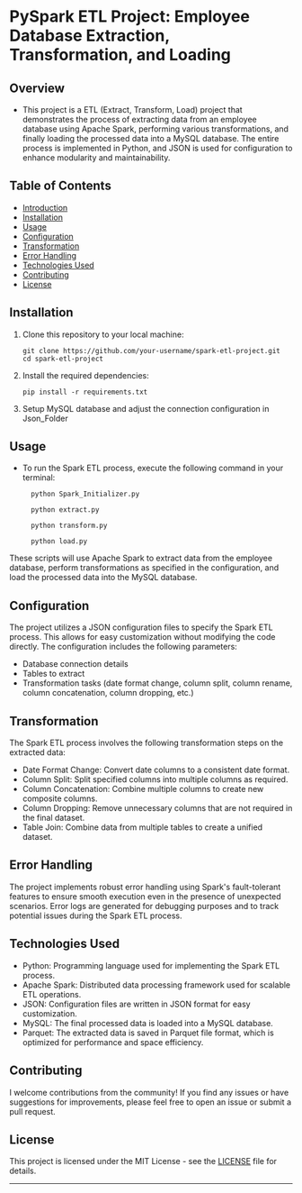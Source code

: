 # PySpark ETL Project: Employee Database Extraction, Transformation, and Loading

## Overview

- This project is a ETL (Extract, Transform, Load) project that demonstrates the process of extracting data from an employee database using Apache Spark, performing various transformations, and finally loading the processed data into a MySQL database. The entire process is implemented in Python, and JSON is used for configuration to enhance modularity and maintainability.

## Table of Contents

- [Introduction](#overview)
- [Installation](#installation)
- [Usage](#usage)
- [Configuration](#configuration)
- [Transformation](#transformation)
- [Error Handling](#error-handling)
- [Technologies Used](#technologies-used)
- [Contributing](#contributing)
- [License](#license)

## Installation

1.  Clone this repository to your local machine:

        git clone https://github.com/your-username/spark-etl-project.git
        cd spark-etl-project

2.  Install the required dependencies:

        pip install -r requirements.txt

3.  Setup MySQL database and adjust the connection configuration in Json_Folder

## Usage

- To run the Spark ETL process, execute the following command in your terminal:

        python Spark_Initializer.py

        python extract.py

        python transform.py

        python load.py

These scripts will use Apache Spark to extract data from the employee database, perform transformations as specified in the configuration, and load the processed data into the MySQL database.

## Configuration

The project utilizes a JSON configuration files to specify the Spark ETL process. This allows for easy customization without modifying the code directly. The configuration includes the following parameters:

- Database connection details
- Tables to extract
- Transformation tasks (date format change, column split, column rename, column concatenation, column dropping, etc.)

## Transformation

The Spark ETL process involves the following transformation steps on the extracted data:

- Date Format Change: Convert date columns to a consistent date format.
- Column Split: Split specified columns into multiple columns as required.
- Column Concatenation: Combine multiple columns to create new composite columns.
- Column Dropping: Remove unnecessary columns that are not required in the final dataset.
- Table Join: Combine data from multiple tables to create a unified dataset.

## Error Handling

The project implements robust error handling using Spark's fault-tolerant features to ensure smooth execution even in the presence of unexpected scenarios. Error logs are generated for debugging purposes and to track potential issues during the Spark ETL process.

## Technologies Used

- Python: Programming language used for implementing the Spark ETL process.
- Apache Spark: Distributed data processing framework used for scalable ETL operations.
- JSON: Configuration files are written in JSON format for easy customization.
- MySQL: The final processed data is loaded into a MySQL database.
- Parquet: The extracted data is saved in Parquet file format, which is optimized for performance and space efficiency.

## Contributing

I welcome contributions from the community! If you find any issues or have suggestions for improvements, please feel free to open an issue or submit a pull request.

## License

This project is licensed under the MIT License - see the [LICENSE](LICENSE) file for details.

---
